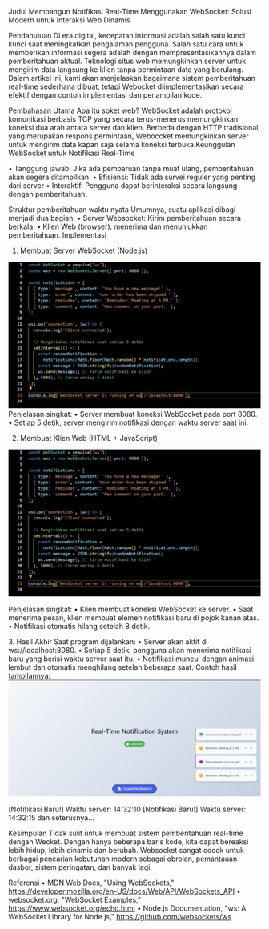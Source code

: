 Judul
Membangun Notifikasi Real-Time Menggunakan WebSocket: Solusi Modern untuk Interaksi Web Dinamis

Pendahuluan
Di era digital, kecepatan informasi adalah salah satu kunci kunci saat meningkatkan pengalaman pengguna. Salah satu cara untuk memberikan informasi segera adalah dengan mempresentasikannya dalam pemberitahuan aktual. Teknologi situs web memungkinkan server untuk mengirim data langsung ke klien tanpa permintaan data yang berulang. Dalam artikel ini, kami akan menjelaskan bagaimana sistem pemberitahuan real-time sederhana dibuat, tetapi Webocket diimplementasikan secara efektif dengan contoh implementasi dan penampilan kode.

Pembahasan Utama
Apa itu soket web?
WebSocket adalah protokol komunikasi berbasis TCP yang secara terus-menerus memungkinkan koneksi dua arah antara server dan klien. Berbeda dengan HTTP tradisional, yang merupakan respons permintaan, Weboccket memungkinkan server untuk mengirim data kapan saja selama koneksi terbuka.Keunggulan WebSocket untuk Notifikasi Real-Time

• Tanggung jawab: Jika ada pembaruan tanpa muat ulang, pemberitahuan
akan segera ditampilkan.
• Efisiensi: Tidak ada survei reguler yang penting dari server
• Interaktif: Pengguna dapat berinteraksi secara langsung dengan pemberitahuan.

Struktur pemberitahuan waktu nyata Umumnya, suatu aplikasi dibagi menjadi dua bagian:
 • Server Websocket:
Kirim pemberitahuan secara berkala.
• Klien Web (browser):
menerima dan menunjukkan pemberitahuan.
Implementasi

1. Membuat Server WebSocket (Node.js)
<img src="Screenshot serverJS.jpeg">
Penjelasan singkat:
•	Server membuat koneksi WebSocket pada port 8080.
•	Setiap 5 detik, server mengirim notifikasi dengan waktu server saat ini.


2. Membuat Klien Web (HTML + JavaScript)
<img src="Screenshot serverJS.jpeg">


<p>Penjelasan singkat:
•	Klien membuat koneksi WebSocket ke server.
•	Saat menerima pesan, klien membuat elemen notifikasi baru di pojok kanan atas.
•	Notifikasi otomatis hilang setelah 8 detik.</p>

<p>3. Hasil Akhir
Saat program dijalankan:
•	Server akan aktif di ws://localhost:8080.
•	Setiap 5 detik, pengguna akan menerima notifikasi baru yang berisi waktu server saat itu.
•	Notifikasi muncul dengan animasi lembut dan otomatis menghilang setelah beberapa saat.
Contoh hasil tampilannya:
<img src="real time notification.jpeg">
 
[Notifikasi Baru!]
Waktu server: 14:32:10
[Notifikasi Baru!]
Waktu server: 14:32:15
dan seterusnya...

Kesimpulan
Tidak sulit untuk membuat sistem pemberitahuan real-time dengan Wecket. Dengan hanya beberapa baris kode, kita dapat bereaksi lebih hidup, lebih dinamis dan berubah. Websocket sangat cocok untuk berbagai pencarian kebutuhan modern sebagai obrolan, pemantauan dasbor, sistem peringatan, dan banyak lagi.

Referensi
•	MDN Web Docs, "Using WebSockets," https://developer.mozilla.org/en-US/docs/Web/API/WebSockets_API
•	websocket.org, "WebSocket Examples," https://www.websocket.org/echo.html
•	Node.js Documentation, "ws: A WebSocket Library for Node.js," https://github.com/websockets/ws


